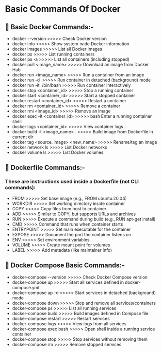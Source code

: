 # Basic Commands Of Docker
## 🔹 Basic Docker Commands:-
* docker --version	>>>>> Check Docker version
* docker info	 >>>>> Show system-wide Docker information
* docker images	 >>>>> List all Docker images
* docker ps	 >>>>> List running containers
* docker ps -a	>>>>> List all containers (including stopped)
* docker pull <image_name>  >>>>> Download an image from Docker Hub
* docker run <image_name>	>>>>> Run a container from an image
* docker run -d <image>	 >>>>> Run container in detached (background) mode
* docker run -it <image> /bin/bash >>>>>  Run container interactively
* docker stop <container_id> >>>>> Stop a running container
* docker start <container_id>	>>>>>  Start a stopped container
* docker restart <container_id>	 >>>>> Restart a container
* docker rm <container_id>	>>>>> Remove a container
* docker rmi <image_id>	 >>>>>  Remove an image
* docker exec -it <container_id> >>>>> bash	Enter a running container shell
* docker logs <container_id>	>>>>> View container logs
* docker build -t <image_name> .	>>>>> Build image from Dockerfile in current dir
* docker tag <source_image> <new_name> >>>>>  Rename/tag an image
* docker network ls	 >>>>> List Docker networks
* docker volume ls	 >>>>> List Docker volumes

## 🔹 Dockerfile Commands:-
### These are instructions used inside a Dockerfile (not CLI commands):
* FROM	>>>>> Set base image (e.g., FROM ubuntu:20.04)
* WORKDIR	>>>>> Set working directory inside container
* COPY	>>>>> Copy files from host to container
* ADD	 >>>>> Similar to COPY, but supports URLs and archives
* RUN	>>>>> Execute a command during build (e.g., RUN apt-get install)
* CMD	>>>>> Command that runs when container starts
* ENTRYPOINT >>>>>	Set main executable for the container
* EXPOSE	>>>>> Document the port the container listens on
* ENV	>>>>> Set environment variables
* VOLUME >>>>> Create mount point for volumes
* LABEL	>>>>> Add metadata (like maintainer info)

## 🔹 Docker Compose Basic Commands:-
* docker-compose --version >>>>>	Check Docker Compose version
* docker-compose up	  >>>>> Start all services defined in docker-compose.yml
* docker-compose up -d	  >>>>> Start services in detached (background) mode
* docker-compose down	  >>>>> Stop and remove all services/containers
* docker-compose ps	 >>>>> List all running services
* docker-compose build	 >>>>> Build images defined in Compose file
* docker-compose restart	>>>>> Restart services
* docker-compose logs	 >>>>> View logs from all services
* docker-compose exec <service> bash	>>>>> Open shell inside a running service container
* docker-compose stop	 >>>>> Stop services without removing them
* docker-compose rm	 >>>>> Remove stopped services





